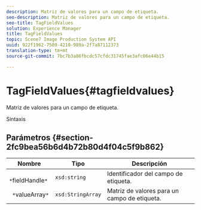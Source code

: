```yaml
---
description: Matriz de valores para un campo de etiqueta.
seo-description: Matriz de valores para un campo de etiqueta.
seo-title: TagFieldValues
solution: Experience Manager
title: TagFieldValues
topic: Scene7 Image Production System API
uuid: 922f1962-7509-4210-989a-2f7a87112373
translation-type: tm+mt
source-git-commit: 7bc7b3a86fbcdc57cfdc31745fae3afc06e44b15

---
```



# TagFieldValues{#tagfieldvalues}

Matriz de valores para un campo de etiqueta.

Sintaxis

## Parámetros {#section-2fc9bea56b6d4b72b80d4f04c5f9b862}

| Nombre | Tipo | Descripción |
|---|---|---|
| ` *`fieldHandle`*` | `xsd:string` | Identificador del campo de etiqueta. |
| ` *`valueArray`*` | `xsd:StringArray` | Matriz de valores para un campo de etiqueta. |


